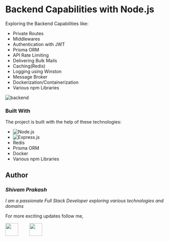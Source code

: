 # Backend Capabilities with Node.js

Exploring the Backend Capabilities like:

* Private Routes
* Middlewares
* Authentication with JWT
* Prisma ORM
* API Rate Limiting
* Delivering Bulk Mails
* Caching(Redis)
* Logging using Winston
* Message Broker
* Dockerization/Containerization
* Various npm Libraries


![backend](https://github.com/shivam12prakash/backend-features/assets/65006707/7131f535-1fd2-4114-bba6-5d7d6cae2993)



### Built With

The project is built with the help of these technologies:

* ![Node.js]
* ![Express.js]
* Redis
* Prisma ORM
* Docker
* Various npm Libraries


## Author

### *Shivam Prakash*
*I am a passionate Full Stack Developer exploring various technologies and domains*  

For more exciting updates follow me,

<a href="https://www.linkedin.com/in/shivam-prakash-2b3614193/" target="_blank"><img src="https://github.com/yuvraj24/LiveSmashBar/blob/master/images/linkedin.png" width="40" height="40"></a>&nbsp;&nbsp;&nbsp;&nbsp;&nbsp;&nbsp;&nbsp;&nbsp;&nbsp;<a href="https://github.com/shivam12prakash" target="_blank"><img src="https://github.com/yuvraj24/LiveSmashBar/blob/master/images/github.png" height="40"></a>&nbsp;&nbsp;&nbsp;&nbsp;&nbsp;&nbsp;&nbsp;&nbsp;&nbsp;



<!-- MARKDOWN LINKS & IMAGES -->
[Node.js]: 	https://img.shields.io/badge/Node.js-43853D?style=for-the-badge&logo=node.js&logoColor=white
[Node-url]: https://reactjs.org/
[Express.js]: https://img.shields.io/badge/Express.js-404D59?style=for-the-badge
[Express-url]: https://reactjs.org/


<!-- MARKDOWN LINKS & IMAGES -->
[Node.js]: 	https://img.shields.io/badge/Node.js-43853D?style=for-the-badge&logo=node.js&logoColor=white
[Node-url]: https://reactjs.org/
[Express.js]: https://img.shields.io/badge/Express.js-404D59?style=for-the-badge
[Express-url]: https://reactjs.org/
